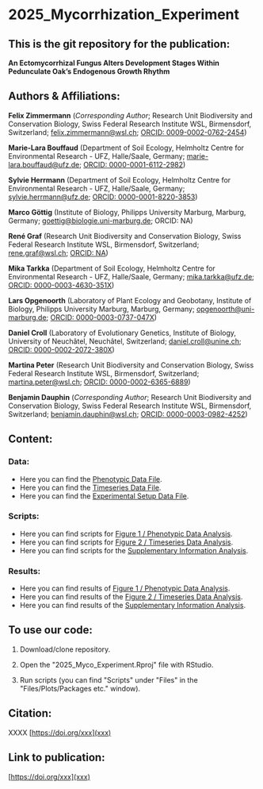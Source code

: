 # **2025_Mycorrhization_Experiment**

## This is the git repository for the publication:

**An Ectomycorrhizal Fungus Alters Development Stages Within Pedunculate Oak’s Endogenous Growth Rhythm**



## Authors & Affiliations:

**Felix Zimmermann** (*Corresponding Author*; Research Unit Biodiversity and Conservation Biology, Swiss Federal Research Institute WSL, Birmensdorf, Switzerland; felix.zimmermann@wsl.ch; [ORCID: 0009-0002-0762-2454](https://orcid.org/0009-0002-0762-2454))

**Marie-Lara Bouffaud** (Department of Soil Ecology, Helmholtz Centre for Environmental Research - UFZ, Halle/Saale, Germany; marie-lara.bouffaud@ufz.de; [ORCID: 0000-0001-6112-2982](https://orcid.org/0000-0001-6112-2982))

**Sylvie Herrmann** (Department of Soil Ecology, Helmholtz Centre for Environmental Research - UFZ, Halle/Saale, Germany; sylvie.herrmann@ufz.de; [ORCID: 0000-0001-8220-3853](https://orcid.org/0000-0001-8220-3853))

**Marco Göttig** (Institute of Biology, Philipps University Marburg, Marburg, Germany; goettig@biologie.uni-marburg.de; ORCID: NA)

**René Graf** (Research Unit Biodiversity and Conservation Biology, Swiss Federal Research Institute WSL, Birmensdorf, Switzerland; rene.graf@wsl.ch; [ORCID: NA](https://orcid.org/0009-0002-9567-9089))

**Mika Tarkka** (Department of Soil Ecology, Helmholtz Centre for Environmental Research - UFZ, Halle/Saale, Germany; mika.tarkka@ufz.de; [ORCID: 0000-0003-4630-351X](https://orcid.org/0000-0003-4630-351X))

**Lars Opgenoorth** (Laboratory of Plant Ecology and Geobotany, Institute of Biology, Philipps University Marburg, Marburg, Germany; opgenoorth@uni-marburg.de; [ORCID: 0000-0003-0737-047X](https://orcid.org/0000-0003-0737-047X))

**Daniel Croll** (Laboratory of Evolutionary Genetics, Institute of Biology, University of Neuchâtel, Neuchâtel, Switzerland; daniel.croll@unine.ch; [ORCID: 0000-0002-2072-380X](https://orcid.org/0000-0002-2072-380X))

**Martina Peter** (Research Unit Biodiversity and Conservation Biology, Swiss Federal Research Institute WSL, Birmensdorf, Switzerland; martina.peter@wsl.ch; [ORCID: 0000-0002-6365-6889](https://orcid.org/0000-0002-6365-6889))

**Benjamin Dauphin** (*Corresponding Author*; Research Unit Biodiversity and Conservation Biology, Swiss Federal Research Institute WSL, Birmensdorf, Switzerland; benjamin.dauphin@wsl.ch; [ORCID: 0000-0003-0982-4252](https://orcid.org/0000-0003-0982-4252))


## Content:

### Data:

* Here you can find the [Phenotypic Data File](https://github.com/nnamremmizxilef/2025_Mycorrhization_Experiment/blob/main/data/phenotypic_data/pheno_data.csv).
* Here you can find the [Timeseries Data File](https://github.com/nnamremmizxilef/2025_Mycorrhization_Experiment/blob/main/data/time_series_data/time_series.csv).
* Here you can find the [Experimental Setup Data File](https://github.com/nnamremmizxilef/2025_Mycorrhization_Experiment/blob/main/data/experimental_design/randomization.csv).

### Scripts:

* Here you can find scripts for [Figure 1 / Phenotypic Data Analysis](https://github.com/nnamremmizxilef/2025_Mycorrhization_Experiment/blob/main/scripts/figure1_phenotypicdata.R).
* Here you can find scripts for [Figure 2 / Timeseries Data Analysis](https://github.com/nnamremmizxilef/2025_Mycorrhization_Experiment/blob/main/scripts/figure2_timeseries.R).
* Here you can find scripts for the [Supplementary Information Analysis](https://github.com/nnamremmizxilef/2025_Mycorrhization_Experiment/blob/main/scripts/SI.R).

### Results:

* Here you can find results of [Figure 1 / Phenotypic Data Analysis](https://github.com/nnamremmizxilef/2025_Mycorrhization_Experiment/tree/main/results/Figure1).
* Here you can find results of the [Figure 2 / Timeseries Data Analysis](https://github.com/nnamremmizxilef/2025_Mycorrhization_Experiment/tree/main/results/Figure2).
* Here you can find results of the [Supplementary Information Analysis](https://github.com/nnamremmizxilef/2025_Mycorrhization_Experiment/tree/main/results/SI).



## To use our code:

1. Download/clone repository.

2. Open the "2025_Myco_Experiment.Rproj" file with RStudio.

3. Run scripts (you can find "Scripts" under "Files" in the "Files/Plots/Packages etc." window).
   

## Citation:

XXXX [https://doi.org/xxx](xxx)


## Link to publication:

[https://doi.org/xxx](xxx)